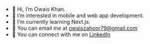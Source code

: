 - 👋 Hi, I’m Owais Khan.
- 👀 I’m interested in mobile and web app development.
- 🌱 I’m currently learning Next.js.
- 📧 You can email me at owaiszahoor79@gmail.com
- 🔗 You can connect with me on [LinkedIn](https://www.linkedin.com/in/owais-khan-a482b9158/)


<!---
owais11-art/owais11-art is a ✨ special ✨ repository because its `README.md` (this file) appears on your GitHub profile.
You can click the Preview link to take a look at your changes.
--->
